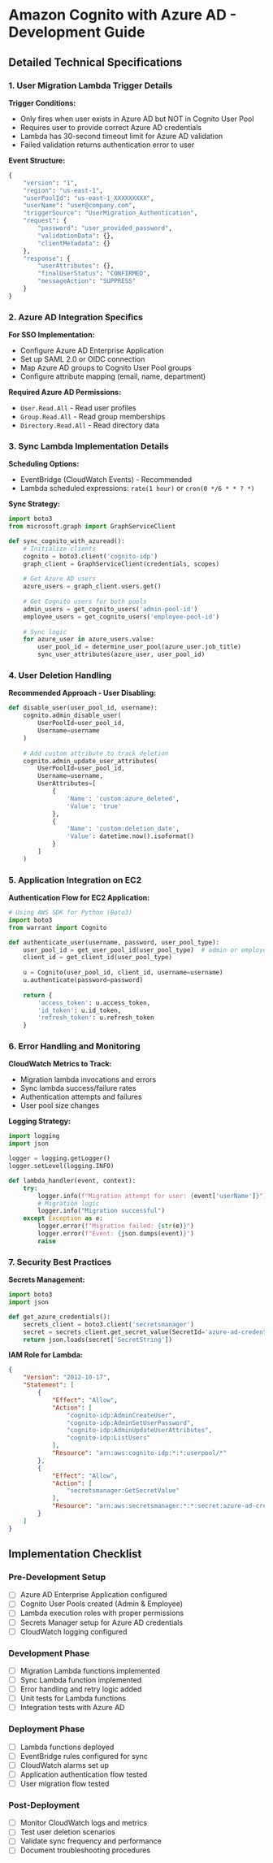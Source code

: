 # Amazon Cognito with Azure AD - Development Guide

## Detailed Technical Specifications

### 1. User Migration Lambda Trigger Details

**Trigger Conditions:**
- Only fires when user exists in Azure AD but NOT in Cognito User Pool
- Requires user to provide correct Azure AD credentials
- Lambda has 30-second timeout limit for Azure AD validation
- Failed validation returns authentication error to user

**Event Structure:**
```python
{
    "version": "1",
    "region": "us-east-1",
    "userPoolId": "us-east-1_XXXXXXXXX",
    "userName": "user@company.com",
    "triggerSource": "UserMigration_Authentication",
    "request": {
        "password": "user_provided_password",
        "validationData": {},
        "clientMetadata": {}
    },
    "response": {
        "userAttributes": {},
        "finalUserStatus": "CONFIRMED",
        "messageAction": "SUPPRESS"
    }
}
```

### 2. Azure AD Integration Specifics

**For SSO Implementation:**
- Configure Azure AD Enterprise Application
- Set up SAML 2.0 or OIDC connection
- Map Azure AD groups to Cognito User Pool groups
- Configure attribute mapping (email, name, department)

**Required Azure AD Permissions:**
- `User.Read.All` - Read user profiles
- `Group.Read.All` - Read group memberships
- `Directory.Read.All` - Read directory data

### 3. Sync Lambda Implementation Details

**Scheduling Options:**
- EventBridge (CloudWatch Events) - Recommended
- Lambda scheduled expressions: `rate(1 hour)` or `cron(0 */6 * * ? *)`

**Sync Strategy:**
```python
import boto3
from microsoft.graph import GraphServiceClient

def sync_cognito_with_azuread():
    # Initialize clients
    cognito = boto3.client('cognito-idp')
    graph_client = GraphServiceClient(credentials, scopes)
    
    # Get Azure AD users
    azure_users = graph_client.users.get()
    
    # Get Cognito users for both pools
    admin_users = get_cognito_users('admin-pool-id')
    employee_users = get_cognito_users('employee-pool-id')
    
    # Sync logic
    for azure_user in azure_users.value:
        user_pool_id = determine_user_pool(azure_user.job_title)
        sync_user_attributes(azure_user, user_pool_id)
```

### 4. User Deletion Handling

**Recommended Approach - User Disabling:**
```python
def disable_user(user_pool_id, username):
    cognito.admin_disable_user(
        UserPoolId=user_pool_id,
        Username=username
    )
    
    # Add custom attribute to track deletion
    cognito.admin_update_user_attributes(
        UserPoolId=user_pool_id,
        Username=username,
        UserAttributes=[
            {
                'Name': 'custom:azure_deleted',
                'Value': 'true'
            },
            {
                'Name': 'custom:deletion_date',
                'Value': datetime.now().isoformat()
            }
        ]
    )
```

### 5. Application Integration on EC2

**Authentication Flow for EC2 Application:**
```python
# Using AWS SDK for Python (Boto3)
import boto3
from warrant import Cognito

def authenticate_user(username, password, user_pool_type):
    user_pool_id = get_user_pool_id(user_pool_type)  # admin or employee
    client_id = get_client_id(user_pool_type)
    
    u = Cognito(user_pool_id, client_id, username=username)
    u.authenticate(password=password)
    
    return {
        'access_token': u.access_token,
        'id_token': u.id_token,
        'refresh_token': u.refresh_token
    }
```

### 6. Error Handling and Monitoring

**CloudWatch Metrics to Track:**
- Migration lambda invocations and errors
- Sync lambda success/failure rates
- Authentication attempts and failures
- User pool size changes

**Logging Strategy:**
```python
import logging
import json

logger = logging.getLogger()
logger.setLevel(logging.INFO)

def lambda_handler(event, context):
    try:
        logger.info(f"Migration attempt for user: {event['userName']}")
        # Migration logic
        logger.info("Migration successful")
    except Exception as e:
        logger.error(f"Migration failed: {str(e)}")
        logger.error(f"Event: {json.dumps(event)}")
        raise
```

### 7. Security Best Practices

**Secrets Management:**
```python
import boto3
import json

def get_azure_credentials():
    secrets_client = boto3.client('secretsmanager')
    secret = secrets_client.get_secret_value(SecretId='azure-ad-credentials')
    return json.loads(secret['SecretString'])
```

**IAM Role for Lambda:**
```json
{
    "Version": "2012-10-17",
    "Statement": [
        {
            "Effect": "Allow",
            "Action": [
                "cognito-idp:AdminCreateUser",
                "cognito-idp:AdminSetUserPassword",
                "cognito-idp:AdminUpdateUserAttributes",
                "cognito-idp:ListUsers"
            ],
            "Resource": "arn:aws:cognito-idp:*:*:userpool/*"
        },
        {
            "Effect": "Allow",
            "Action": [
                "secretsmanager:GetSecretValue"
            ],
            "Resource": "arn:aws:secretsmanager:*:*:secret:azure-ad-credentials*"
        }
    ]
}
```

## Implementation Checklist

### Pre-Development Setup
- [ ] Azure AD Enterprise Application configured
- [ ] Cognito User Pools created (Admin & Employee)
- [ ] Lambda execution roles with proper permissions
- [ ] Secrets Manager setup for Azure AD credentials
- [ ] CloudWatch logging configured

### Development Phase
- [ ] Migration Lambda functions implemented
- [ ] Sync Lambda function implemented
- [ ] Error handling and retry logic added
- [ ] Unit tests for Lambda functions
- [ ] Integration tests with Azure AD

### Deployment Phase
- [ ] Lambda functions deployed
- [ ] EventBridge rules configured for sync
- [ ] CloudWatch alarms set up
- [ ] Application authentication flow tested
- [ ] User migration flow tested

### Post-Deployment
- [ ] Monitor CloudWatch logs and metrics
- [ ] Test user deletion scenarios
- [ ] Validate sync frequency and performance
- [ ] Document troubleshooting procedures
